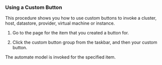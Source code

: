 ### Using a Custom Button

This procedure shows you how to use custom buttons to invoke a cluster,
host, datastore, provider, virtual machine or instance.

1.  Go to the page for the item that you created a button for.

2.  Click the custom button group from the taskbar, and then your custom
    button.

The automate model is invoked for the specified item.
